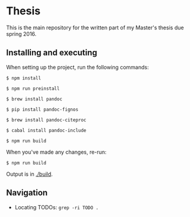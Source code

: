 # Thesis

This is the main repository for the written part of my Master's thesis due spring 2016.

## Installing and executing

When setting up the project, run the following commands:

```shell
$ npm install
```

```shell
$ npm run preinstall
```

```shell
$ brew install pandoc
```

```shell
$ pip install pandoc-fignos
```

```shell
$ brew install pandoc-citeproc
```

```shell
$ cabal install pandoc-include
```

```shell
$ npm run build
```

When you've made any changes, re-run:
```shell
$ npm run build
```

Output is in [./build](./build).

## Navigation

- Locating TODOs: `grep -ri TODO .`
